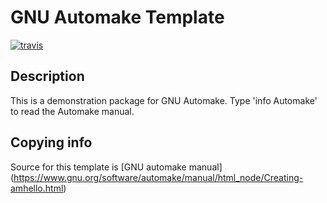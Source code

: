 # GNU Automake Template

[![travis][travis-img]](https://travis-ci.org/krthkj/gnu-autotools-template)

[travis-img]: https://img.shields.io/travis/krthkj/gnu-autotools-template/master.svg?label=Linux+Build

## Description
This is a demonstration package for GNU Automake.
Type 'info Automake' to read the Automake manual.

## Copying info
Source for this template is [GNU automake manual] (https://www.gnu.org/software/automake/manual/html_node/Creating-amhello.html)
